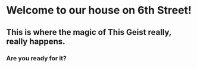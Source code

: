 # Welcome to our house on 6th Street!

## This is where the magic of This Geist really, really happens.

### Are you ready for it?

